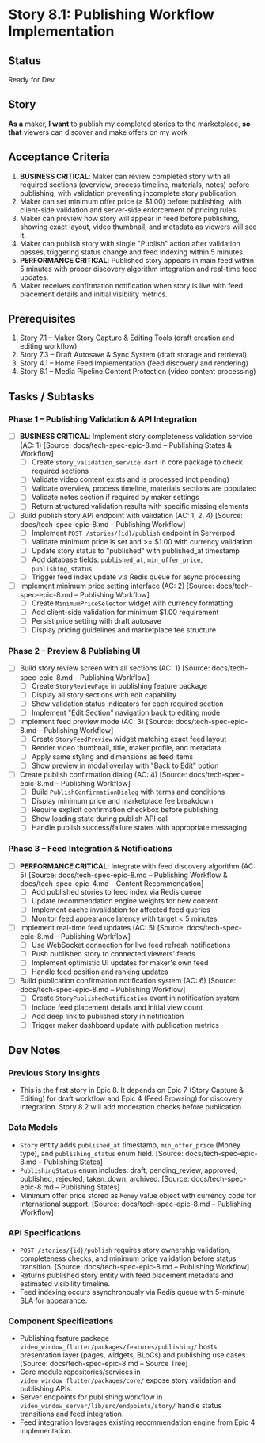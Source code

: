 # Story 8.1: Publishing Workflow Implementation

## Status
Ready for Dev

## Story
**As a** maker,
**I want** to publish my completed stories to the marketplace,
**so that** viewers can discover and make offers on my work

## Acceptance Criteria
1. **BUSINESS CRITICAL**: Maker can review completed story with all required sections (overview, process timeline, materials, notes) before publishing, with validation preventing incomplete story publication.
2. Maker can set minimum offer price (≥ $1.00) before publishing, with client-side validation and server-side enforcement of pricing rules.
3. Maker can preview how story will appear in feed before publishing, showing exact layout, video thumbnail, and metadata as viewers will see it.
4. Maker can publish story with single "Publish" action after validation passes, triggering status change and feed indexing within 5 minutes.
5. **PERFORMANCE CRITICAL**: Published story appears in main feed within 5 minutes with proper discovery algorithm integration and real-time feed updates.
6. Maker receives confirmation notification when story is live with feed placement details and initial visibility metrics.

## Prerequisites
1. Story 7.1 – Maker Story Capture & Editing Tools (draft creation and editing workflow)
2. Story 7.3 – Draft Autosave & Sync System (draft storage and retrieval)
3. Story 4.1 – Home Feed Implementation (feed discovery and rendering)
4. Story 6.1 – Media Pipeline Content Protection (video content processing)

## Tasks / Subtasks

### Phase 1 – Publishing Validation & API Integration

- [ ] **BUSINESS CRITICAL**: Implement story completeness validation service (AC: 1) [Source: docs/tech-spec-epic-8.md – Publishing States & Workflow]
  - [ ] Create `story_validation_service.dart` in core package to check required sections
  - [ ] Validate video content exists and is processed (not pending)
  - [ ] Validate overview, process timeline, materials sections are populated
  - [ ] Validate notes section if required by maker settings
  - [ ] Return structured validation results with specific missing elements
- [ ] Build publish story API endpoint with validation (AC: 1, 2, 4) [Source: docs/tech-spec-epic-8.md – Publishing Workflow]
  - [ ] Implement `POST /stories/{id}/publish` endpoint in Serverpod
  - [ ] Validate minimum price is set and >= $1.00 with currency validation
  - [ ] Update story status to "published" with published_at timestamp
  - [ ] Add database fields: `published_at`, `min_offer_price`, `publishing_status`
  - [ ] Trigger feed index update via Redis queue for async processing
- [ ] Implement minimum price setting interface (AC: 2) [Source: docs/tech-spec-epic-8.md – Publishing Workflow]
  - [ ] Create `MinimumPriceSelector` widget with currency formatting
  - [ ] Add client-side validation for minimum $1.00 requirement
  - [ ] Persist price setting with draft autosave
  - [ ] Display pricing guidelines and marketplace fee structure

### Phase 2 – Preview & Publishing UI

- [ ] Build story review screen with all sections (AC: 1) [Source: docs/tech-spec-epic-8.md – Publishing Workflow]
  - [ ] Create `StoryReviewPage` in publishing feature package
  - [ ] Display all story sections with edit capability
  - [ ] Show validation status indicators for each required section
  - [ ] Implement "Edit Section" navigation back to editing mode
- [ ] Implement feed preview mode (AC: 3) [Source: docs/tech-spec-epic-8.md – Publishing Workflow]
  - [ ] Create `StoryFeedPreview` widget matching exact feed layout
  - [ ] Render video thumbnail, title, maker profile, and metadata
  - [ ] Apply same styling and dimensions as feed items
  - [ ] Show preview in modal overlay with "Back to Edit" option
- [ ] Create publish confirmation dialog (AC: 4) [Source: docs/tech-spec-epic-8.md – Publishing Workflow]
  - [ ] Build `PublishConfirmationDialog` with terms and conditions
  - [ ] Display minimum price and marketplace fee breakdown
  - [ ] Require explicit confirmation checkbox before publishing
  - [ ] Show loading state during publish API call
  - [ ] Handle publish success/failure states with appropriate messaging

### Phase 3 – Feed Integration & Notifications

- [ ] **PERFORMANCE CRITICAL**: Integrate with feed discovery algorithm (AC: 5) [Source: docs/tech-spec-epic-8.md – Publishing Workflow & docs/tech-spec-epic-4.md – Content Recommendation]
  - [ ] Add published stories to feed index via Redis queue
  - [ ] Update recommendation engine weights for new content
  - [ ] Implement cache invalidation for affected feed queries
  - [ ] Monitor feed appearance latency with target < 5 minutes
- [ ] Implement real-time feed updates (AC: 5) [Source: docs/tech-spec-epic-8.md – Publishing Workflow]
  - [ ] Use WebSocket connection for live feed refresh notifications
  - [ ] Push published story to connected viewers' feeds
  - [ ] Implement optimistic UI updates for maker's own feed
  - [ ] Handle feed position and ranking updates
- [ ] Build publication confirmation notification system (AC: 6) [Source: docs/tech-spec-epic-8.md – Publishing Workflow]
  - [ ] Create `StoryPublishedNotification` event in notification system
  - [ ] Include feed placement details and initial view count
  - [ ] Add deep link to published story in notification
  - [ ] Trigger maker dashboard update with publication metrics

## Dev Notes

### Previous Story Insights
- This is the first story in Epic 8. It depends on Epic 7 (Story Capture & Editing) for draft workflow and Epic 4 (Feed Browsing) for discovery integration. Story 8.2 will add moderation checks before publication.

### Data Models
- `Story` entity adds `published_at` timestamp, `min_offer_price` (Money type), and `publishing_status` enum field. [Source: docs/tech-spec-epic-8.md – Publishing States]
- `PublishingStatus` enum includes: draft, pending_review, approved, published, rejected, taken_down, archived. [Source: docs/tech-spec-epic-8.md – Publishing States]
- Minimum offer price stored as `Money` value object with currency code for international support. [Source: docs/tech-spec-epic-8.md – Publishing Workflow]

### API Specifications
- `POST /stories/{id}/publish` requires story ownership validation, completeness checks, and minimum price validation before status transition. [Source: docs/tech-spec-epic-8.md – Publishing Workflow]
- Returns published story entity with feed placement metadata and estimated visibility timeline.
- Feed indexing occurs asynchronously via Redis queue with 5-minute SLA for appearance.

### Component Specifications
- Publishing feature package `video_window_flutter/packages/features/publishing/` hosts presentation layer (pages, widgets, BLoCs) and publishing use cases. [Source: docs/tech-spec-epic-8.md – Source Tree]
- Core module repositories/services in `video_window_flutter/packages/core/` expose story validation and publishing APIs.
- Server endpoints for publishing workflow in `video_window_server/lib/src/endpoints/story/` handle status transitions and feed integration.
- Feed integration leverages existing recommendation engine from Epic 4 implementation.
